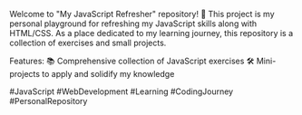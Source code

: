 Welcome to "My JavaScript Refresher" repository! 🚀 This project is my personal playground for refreshing my JavaScript skills along with HTML/CSS. As a place dedicated to my learning journey, this repository is a collection of exercises and small projects.

Features:
📚 Comprehensive collection of JavaScript exercises
🛠️ Mini-projects to apply and solidify my knowledge

#JavaScript #WebDevelopment #Learning #CodingJourney #PersonalRepository
